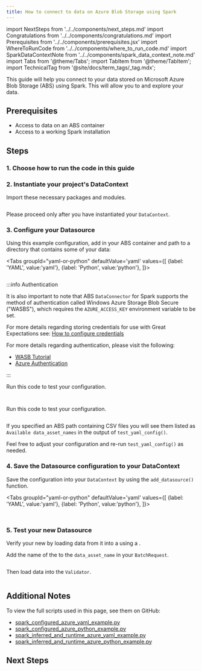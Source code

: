 ```yaml
---
title: How to connect to data on Azure Blob Storage using Spark
---
```


import NextSteps from '../../components/next_steps.md'
import Congratulations from '../../components/congratulations.md'
import Prerequisites from '../../components/prerequisites.jsx'
import WhereToRunCode from '../../components/where_to_run_code.md'
import SparkDataContextNote from '../../components/spark_data_context_note.md'
import Tabs from '@theme/Tabs';
import TabItem from '@theme/TabItem';
import TechnicalTag from '@site/docs/term_tags/_tag.mdx';

This guide will help you connect to your data stored on Microsoft Azure Blob Storage (ABS) using Spark.
This will allow you to <TechnicalTag tag="validation" text="Validate" /> and explore your data.

## Prerequisites

<Prerequisites>

- Access to data on an ABS container
- Access to a working Spark installation

</Prerequisites>

## Steps

### 1. Choose how to run the code in this guide

<WhereToRunCode />

### 2. Instantiate your project's DataContext

Import these necessary packages and modules.

```python name="tests/integration/docusaurus/connecting_to_your_data/cloud/azure/spark/inferred_and_runtime_yaml_example.py imports"
```

<SparkDataContextNote />

Please proceed only after you have instantiated your `DataContext`.

### 3. Configure your Datasource

Using this example configuration, add in your ABS container and path to a directory that contains some of your data:

<Tabs
  groupId="yaml-or-python"
  defaultValue='yaml'
  values={[
  {label: 'YAML', value:'yaml'},
  {label: 'Python', value:'python'},
  ]}>

<TabItem value="yaml">

```python name="tests/integration/docusaurus/connecting_to_your_data/cloud/azure/spark/inferred_and_runtime_yaml_example.py datasource config"
```

:::info Authentication

It is also important to note that ABS `DataConnector` for Spark supports the method of authentication called 
Windows Azure Storage Blob Secure ("WASBS"), which requires the `AZURE_ACCESS_KEY` environment variable to be set.

For more details regarding storing credentials for use with Great Expectations see: [How to configure credentials](../../../setup/configuring_data_contexts/how_to_configure_credentials.md)

For more details regarding authentication, please visit the following:
* [WASB Tutorial](https://datacadamia.com/azure/wasb)
* [Azure Authentication](https://docs.microsoft.com/en-us/azure/storage/common/storage-account-keys-manage)

:::

Run this code to test your configuration.

```python name="tests/integration/docusaurus/connecting_to_your_data/cloud/azure/spark/inferred_and_runtime_yaml_example.py test datasource"
```

</TabItem>

<TabItem value="python">

```python name="tests/integration/docusaurus/connecting_to_your_data/cloud/azure/spark/inferred_and_runtime_python_example.py datasource config"
```

Run this code to test your configuration.

```python name="tests/integration/docusaurus/connecting_to_your_data/cloud/azure/spark/inferred_and_runtime_python_example.py test datasource"
```

</TabItem>

</Tabs>

If you specified an ABS path containing CSV files you will see them listed as `Available data_asset_names` in the output of `test_yaml_config()`.

Feel free to adjust your configuration and re-run `test_yaml_config()` as needed.

### 4. Save the Datasource configuration to your DataContext

Save the configuration into your `DataContext` by using the `add_datasource()` function.

<Tabs
  groupId="yaml-or-python"
  defaultValue='yaml'
  values={[
  {label: 'YAML', value:'yaml'},
  {label: 'Python', value:'python'},
  ]}>

<TabItem value="yaml">

```python name="tests/integration/docusaurus/connecting_to_your_data/cloud/azure/spark/inferred_and_runtime_yaml_example.py add datasource"
```

</TabItem>

<TabItem value="python">

```python name="tests/integration/docusaurus/connecting_to_your_data/cloud/azure/spark/inferred_and_runtime_python_example.py add datasource"
```

</TabItem>

</Tabs>

### 5. Test your new Datasource

Verify your new <TechnicalTag tag="datasource" text="Datasource" /> by loading data from it into a <TechnicalTag tag="validator" text="Validator" /> using a <TechnicalTag tag="batch_request" text="Batch Request" />.

Add the name of the <TechnicalTag tag="data_asset" text="Data Asset" /> to the `data_asset_name` in your `BatchRequest`.

```python name="tests/integration/docusaurus/connecting_to_your_data/cloud/azure/spark/inferred_and_runtime_yaml_example.py batch request"
```

Then load data into the `Validator`.
```python name="tests/integration/docusaurus/connecting_to_your_data/cloud/azure/spark/inferred_and_runtime_yaml_example.py get validator"
```

<Congratulations />

## Additional Notes

To view the full scripts used in this page, see them on GitHub:

- [spark_configured_azure_yaml_example.py](https://github.com/great-expectations/great_expectations/blob/develop/tests/integration/docusaurus/connecting_to_your_data/cloud/azure/spark/configured_yaml_example.py)
- [spark_configured_azure_python_example.py](https://github.com/great-expectations/great_expectations/blob/develop/tests/integration/docusaurus/connecting_to_your_data/cloud/azure/spark/configured_python_example.py)
- [spark_inferred_and_runtime_azure_yaml_example.py](https://github.com/great-expectations/great_expectations/blob/develop/tests/integration/docusaurus/connecting_to_your_data/cloud/azure/spark/inferred_and_runtime_yaml_example.py)
- [spark_inferred_and_runtime_azure_python_example.py](https://github.com/great-expectations/great_expectations/blob/develop/tests/integration/docusaurus/connecting_to_your_data/cloud/azure/spark/inferred_and_runtime_python_example.py)

## Next Steps

<NextSteps />

